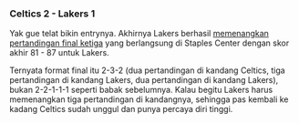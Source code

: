 ### Celtics 2 - Lakers 1

Yak gue telat bikin entrynya. Akhirnya Lakers berhasil [memenangkan pertandingan final ketiga](http://www.nba.com/games/20080610/BOSLAL/boxscore.html) yang berlangsung di Staples Center dengan skor akhir 81 - 87 untuk Lakers.

Ternyata format final itu 2-3-2 (dua pertandingan di kandang Celtics, tiga pertandingan di kandang Lakers, dua pertandingan di kandang Lakers), bukan 2-2-1-1-1 seperti  babak sebelumnya. Kalau begitu Lakers harus memenangkan tiga pertandingan di kandangnya, sehingga pas kembali ke kadang Celtics sudah unggul dan punya percaya diri tinggi.

<!-- {"time": "2008-06-11 19:00:13", "title": "Celtics 2 - Lakers 1"} -->
